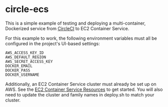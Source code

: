 # circle-ecs

This is a simple example of testing and deploying a multi-container, Dockerized service from
[CircleCI](https://circleci.com) to EC2 Container Service.

For this example to work, the following environment variables must all be configured in the project's UI-based
settings:

```
AWS_ACCESS_KEY_ID
AWS_DEFAULT_REGION
AWS_SECRET_ACCESS_KEY
DOCKER_EMAIL
DOCKER_PASS
DOCKER_USERNAME
```

Additionally, an EC2 Container Service cluster must already be set up on AWS. See the [EC2 Container Service
Resources](https://aws.amazon.com/ecs/) to get started. You will also need to update the cluster and family
names in deploy.sh to match your cluster.

